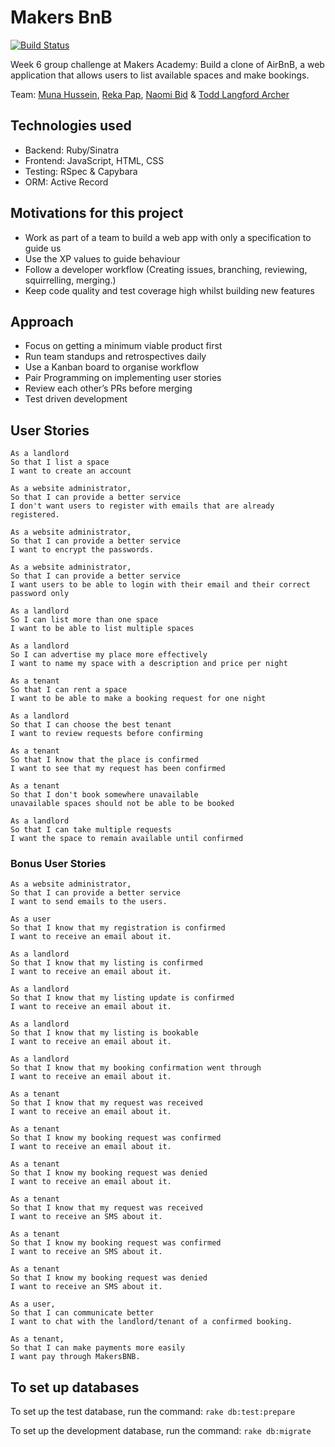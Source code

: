 # Makers BnB

[![Build Status](https://travis-ci.org/toddpla/makersbnb.svg?branch=master)](https://travis-ci.org/toddpla/makersbnb)

Week 6 group challenge at Makers Academy: Build a clone of AirBnB, a web application that allows users to list available spaces and make bookings.

Team:
[Muna Hussein](https://github.com/MHUS25),
[Reka Pap](https://github.com/rekapap),
[Naomi Bid](https://github.com/NaomiBid) &
[Todd Langford Archer](https://github.com/toddpla)

## Technologies used

* Backend: Ruby/Sinatra
* Frontend: JavaScript, HTML, CSS
* Testing: RSpec & Capybara
* ORM: Active Record

## Motivations for this project

* Work as part of a team to build a web app with only a specification to guide us
* Use the XP values to guide behaviour
* Follow a developer workflow (Creating issues, branching, reviewing, squirrelling, merging.)
* Keep code quality and test coverage high whilst building new features

## Approach

* Focus on getting a minimum viable product first
* Run team standups and retrospectives daily
* Use a Kanban board to organise workflow
* Pair Programming on implementing user stories
* Review each other’s PRs before merging
* Test driven development

## User Stories
```text
As a landlord
So that I list a space
I want to create an account

As a website administrator,
So that I can provide a better service
I don't want users to register with emails that are already registered.

As a website administrator,
So that I can provide a better service
I want to encrypt the passwords.

As a website administrator,
So that I can provide a better service
I want users to be able to login with their email and their correct password only

As a landlord
So I can list more than one space
I want to be able to list multiple spaces

As a landlord
So I can advertise my place more effectively
I want to name my space with a description and price per night

As a tenant
So that I can rent a space
I want to be able to make a booking request for one night

As a landlord
So that I can choose the best tenant
I want to review requests before confirming

As a tenant
So that I know that the place is confirmed
I want to see that my request has been confirmed

As a tenant
So that I don't book somewhere unavailable
unavailable spaces should not be able to be booked

As a landlord
So that I can take multiple requests
I want the space to remain available until confirmed
```

### Bonus User Stories

```text
As a website administrator,
So that I can provide a better service
I want to send emails to the users.

As a user
So that I know that my registration is confirmed
I want to receive an email about it.

As a landlord
So that I know that my listing is confirmed
I want to receive an email about it.

As a landlord
So that I know that my listing update is confirmed
I want to receive an email about it.

As a landlord
So that I know that my listing is bookable
I want to receive an email about it.

As a landlord
So that I know that my booking confirmation went through
I want to receive an email about it.

As a tenant
So that I know that my request was received
I want to receive an email about it.

As a tenant
So that I know my booking request was confirmed
I want to receive an email about it.

As a tenant
So that I know my booking request was denied
I want to receive an email about it.

As a tenant
So that I know that my request was received
I want to receive an SMS about it.

As a tenant
So that I know my booking request was confirmed
I want to receive an SMS about it.

As a tenant
So that I know my booking request was denied
I want to receive an SMS about it.

As a user,
So that I can communicate better
I want to chat with the landlord/tenant of a confirmed booking.

As a tenant,
So that I can make payments more easily 
I want pay through MakersBNB.

```

## To set up databases

To set up the test database, run the command:
```rake db:test:prepare```

To set up the development database, run the command:
```rake db:migrate```
